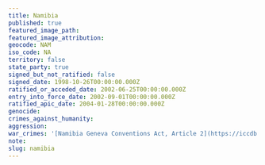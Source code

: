 ```yaml
---
title: Namibia
published: true
featured_image_path:
featured_image_attribution:
geocode: NAM
iso_code: NA
territory: false
state_party: true
signed_but_not_ratified: false
signed_date: 1998-10-26T00:00:00.000Z
ratified_or_acceded_date: 2002-06-25T00:00:00.000Z
entry_into_force_date: 2002-09-01T00:00:00.000Z
ratified_apic_date: 2004-01-28T00:00:00.000Z
genocide:
crimes_against_humanity:
aggression:
war_crimes: '[Namibia Geneva Conventions Act, Article 2](https://iccdb.hrlc.net/data/doc/784/keyword/145/)'
note:
slug: namibia
---
```



